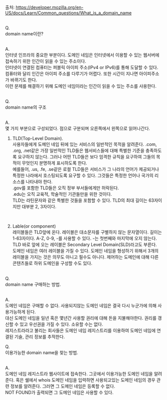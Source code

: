 출처: https://developer.mozilla.org/en-US/docs/Learn/Common_questions/What_is_a_domain_name<br/><br/>

Q.<br/>
domain name이란?<br/><br/>

A.<br/>
인터넷 인프라의 중요한 부분이다. 도메인 네임은 인터넷에서 이용할 수 있는 웹서버에 접속하기 위한 인간이 읽을 수 있는 주소이다.
<br/>
인터넷이 연결된 컴퓨터는 퍼블릭 아이피 주소(IPv4 or IPv6)를 통해 도달할 수 있다.
<br/>
컴퓨터와 달리 인간은 아이피 주소를 다루기가 어렵다. 또한 시간이 지나면 아이피주소가 바뀌기도 한다.
<br/>
이런 문제를 해결하기 위해 도메인 네임이라는 인간이 읽을 수 있는 주소를 사용한다.<br/><br/>

Q.<br/>
domain name의 구조<br/><br/>

A.<br/>
몇 가지 부분으로 구성되었다. 점으로 구분되며 오른쪽에서 왼쪽으로 읽어나간다.
<br/>
1. TLD(Top-Level Domain).<br/>
사용자들에게 도메인 네임 뒤에 있는 서비스의 일반적인 목적을 알려준다. .com, .org, .net같은 가장 일반적인 TLD들은 웹서비스들에 대해 특별한 기준을 충족하도록 요구하지 않는다. 그러나 어떤 TLD들은 보다 엄격한 규칙을 요구하여 그들의 목적이 무엇인지 분명하게 표시하도록 한다.<br/>
예를들어, .us, .fe, .se같은 로컬 TLD들은 서비스가 그 나라의 언어가 제공되거나 특정한 나라에서 호스팅되도록 요구할 수 있다. 그것들은 특정한 언어나 국가의 리소스를 나타내야 한다.<br/>
.gov를 포함한 TLD들은 오직 정부 부서들에게만 허락된다.<br/>
.edu는 오직 교육적, 학술적인 기관들만을 위한 것이다.<br/>
TLD는 라틴문자와 같은 특별한 것들을 포함할 수 있다. TLD의 최대 길이는 63자이지만 대부분 2, 3자이다.<br/>
<br/>

2. Lable(or component)<br/>
레이블들은 TLD앞에 온다. 레이블은 대소문자를 구별하지 않는 문자열이다. 길이는 1-63자이다. A-Z, 0-9, -를 사용할 수 있다. -는 첫번째와 마지막에 오지 않는다. TLD 바로 앞에 오는 레이블은 Secondary Level Domain(SLD)라고도 부른다.<br/>
도메인 네임은 여러 레이블을 가질 수 있다. 도메인 네임을 형성하기 위해서 3개의 레이블을 가지는 것은 의무도 아니고 필수도 아니다. 제어하는 도메인에 대해 다른 콘텐츠들로 하위 도메인을 구성할 수도 있다.<br/><br/>

Q.<br/>
domain name 구매하는 방법.<br/><br/>

A.<br/>
도메인 네임은 구매할 수 없다. 사용되지않는 도메인 네임은 결국 다시 누군가에 의해 사용가능하게 된다.<br/>
대신 도메인 네임을 일년 혹은 몇년간 사용할 권리에 대해 돈을 지불해야한다. 권리를 갱신할 수 있고 우선권을 가질 수 있다. 소유할 수는 없다.<br/>
레지스트라라고 불리는 회사들은 도메인 네임 레지스트리를 이용하여 도메인 네임에 연결된 기술, 관리 정보를 추적한다.

Q.<br/>
이용가능한 domain name을 찾는 방법.<br/><br/>

A.<br/>
도메인 네임 레지스트라 웹사이트에 접속한다. 그곳에서 이용가능한 도메인 네임을 알려준다. 혹은 쉘에서 whois 도메인 네임을 입력하면 사용되고있는 도메인 네임의 경우 관련 정보를 알려준다. 그러면 그 도메인 네임은 등록할 수 없다.<br/>
NOT FOUND가 출력되면 그 도메인 네임은 사용할 수 있다.